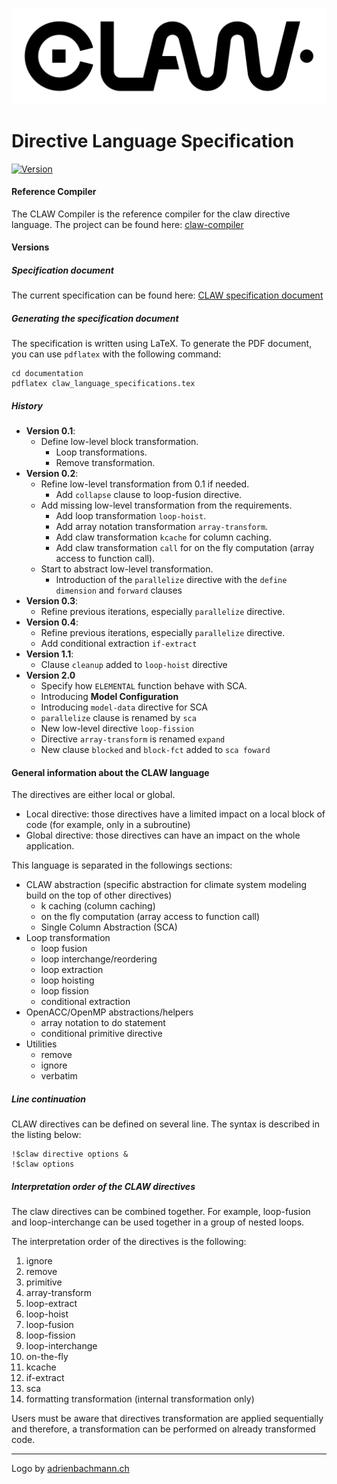 ![CLAW Logo](./resources/logo_full_black.png)

# Directive Language Specification
<a target="_blank" href="http://semver.org">![Version](https://img.shields.io/badge/Version-2.0-lightgray.svg)</a>

#### Reference Compiler
The CLAW Compiler is the reference compiler for the claw directive
language. The project can be found here:
[claw-compiler](https://github.com/claw-project/claw-compiler)

#### Versions
##### Specification document
The current specification can be found here:
[CLAW specification document](./claw_language_specifications.pdf)

##### Generating the specification document
The specification is written using LaTeX. To generate the PDF document, you
can use `pdflatex` with the following command:

```
cd documentation
pdflatex claw_language_specifications.tex
```

##### History
* **Version 0.1**:
  * Define low-level block transformation.
    * Loop transformations.
    * Remove transformation.
* **Version 0.2**:
  * Refine low-level transformation from 0.1 if needed.
    * Add `collapse` clause to loop-fusion directive.
  * Add missing low-level transformation from the requirements.
    * Add loop transformation `loop-hoist`.
    * Add array notation transformation `array-transform`.
    * Add claw transformation `kcache` for column caching.
    * Add claw transformation `call` for on the fly computation (array access to
      function call).
  * Start to abstract low-level transformation.
    * Introduction of the `parallelize` directive with the `define dimension`
      and `forward` clauses
* **Version 0.3**:
  * Refine previous iterations, especially `parallelize` directive.
* **Version 0.4**:
  * Refine previous iterations, especially `parallelize` directive.
  * Add conditional extraction `if-extract`
* **Version 1.1**:
  * Clause `cleanup` added to `loop-hoist` directive
* **Version 2.0**
  * Specify how `ELEMENTAL` function behave with SCA.
  * Introducing **Model Configuration**
  * Introducing `model-data` directive for SCA
  * `parallelize` clause is renamed by `sca`
  * New low-level directive `loop-fission`
  * Directive `array-transform` is renamed `expand`
  * New clause `blocked` and `block-fct` added to `sca foward`

#### General information about the CLAW language
The directives are either local or global.

* Local directive: those directives have a limited impact on a local block of
code (for example, only in a subroutine)
* Global directive: those directives can have an impact on the whole
application.


This language is separated in the followings sections:
* CLAW abstraction
  (specific abstraction for climate system modeling build on the top of other
  directives)
  * k caching (column caching)
  * on the fly computation (array access to function call)
  * Single Column Abstraction (SCA)
* Loop transformation
  * loop fusion
  * loop interchange/reordering
  * loop extraction
  * loop hoisting
  * loop fission
  * conditional extraction
* OpenACC/OpenMP abstractions/helpers
  * array notation to do statement  
  * conditional primitive directive
* Utilities
  * remove
  * ignore
  * verbatim

##### Line continuation
CLAW directives can be defined on several line. The syntax is described in the
listing below:

```Fortran
!$claw directive options &
!$claw options
```


##### Interpretation order of the CLAW directives
The claw directives can be combined together. For example, loop-fusion and
loop-interchange can be used together in a group of nested loops.

The interpretation order of the directives is the following:

1. ignore
2. remove
3. primitive
4. array-transform
5. loop-extract
6. loop-hoist
7. loop-fusion
8. loop-fission
9. loop-interchange
10. on-the-fly
11. kcache
12. if-extract
13. sca
14. formatting transformation (internal transformation only)

Users must be aware that directives transformation are applied sequentially and
therefore, a transformation can be performed on already transformed code.

---
Logo by [adrienbachmann.ch](http://www.adrienbachmann.ch)
